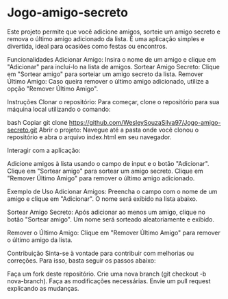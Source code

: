 # Jogo-amigo-secreto

Este projeto permite que você adicione amigos, sorteie um amigo secreto e remova o último amigo adicionado da lista. É uma aplicação simples e divertida, ideal para ocasiões como festas ou encontros.

Funcionalidades
Adicionar Amigo: Insira o nome de um amigo e clique em "Adicionar" para incluí-lo na lista de amigos.
Sortear Amigo Secreto: Clique em "Sortear amigo" para sorteiar um amigo secreto da lista.
Remover Último Amigo: Caso queira remover o último amigo adicionado, utilize a opção "Remover Último Amigo".

Instruções
Clonar o repositório: Para começar, clone o repositório para sua máquina local utilizando o comando:

bash
Copiar
git clone https://github.com/WesleySouzaSilva97/Jogo-amigo-secreto.git
Abrir o projeto: Navegue até a pasta onde você clonou o repositório e abra o arquivo index.html em seu navegador.

Interagir com a aplicação:

Adicione amigos à lista usando o campo de input e o botão "Adicionar".
Clique em "Sortear amigo" para sortear um amigo secreto.
Clique em "Remover Último Amigo" para remover o último amigo adicionado.


Exemplo de Uso
Adicionar Amigos: Preencha o campo com o nome de um amigo e clique em "Adicionar". O nome será exibido na lista abaixo.

Sortear Amigo Secreto: Após adicionar ao menos um amigo, clique no botão "Sortear amigo". Um nome será sorteado aleatoriamente e exibido.

Remover o Último Amigo: Clique em "Remover Último Amigo" para remover o último amigo da lista.

Contribuição
Sinta-se à vontade para contribuir com melhorias ou correções. Para isso, basta seguir os passos abaixo:

Faça um fork deste repositório.
Crie uma nova branch (git checkout -b nova-branch).
Faça as modificações necessárias.
Envie um pull request explicando as mudanças.
